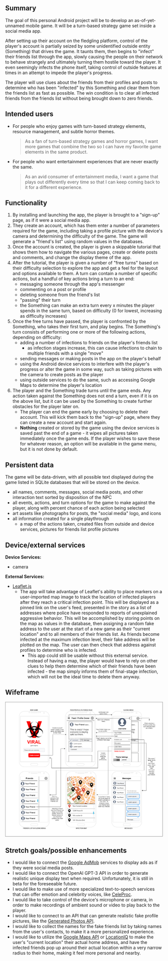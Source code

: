 ## Summary

The goal of this personal Android project will be to develop an as-of-yet-unnamed mobile game. It will be a turn-based strategy game set inside a social media app. 

After setting up their account on the fledgling platform, control of the player's account is partially seized by some unidentified outside entity (Something) that drives the game. It taunts them, then begins to "infect" their friends list through the app, slowly causing the people on their network to behave strangely and ultimately turning them hostile toward the player. It even seemingly infects the phone itself, taking control of outside features at times in an attempt to impede the player's progress.

The player will use clues about the friends from their profiles and posts to determine who has been "infected" by this Something and clear them from the friends list as fast as possible. The win condition is to clear all infected friends from the friends list without being brought down to zero friends.

## Intended users

* For people who enjoy games with turn-based strategy elements, resource management, and subtle horror themes.

    > As a fan of turn-based strategy games and horror games, I want more games that combine the two so I can have my favorite game elements in the same product.

* For people who want entertainment experiences that are never exactly the same.

    > As an avid consumer of entertainment media, I want a game that plays out differently every time so that I can keep coming back to it for a different experience.

## Functionality

1. By installing and launching the app, the player is brought to a "sign-up" page, as if it were a social media app.
2. They create an account, which has them enter a number of parameters required for the game, including taking a profile picture with the device's camera and determining the difficulty of the game. The game will generate a "friend's list" using random values in the databases.
3. Once the account is created, the player is given a skippable tutorial that shows them how to navigate the various pages, create or delete posts and comments, and change the display theme of the app.
4. After the tutorial, the player is given a number of "free turns" based on their difficulty selection to explore the app and get a feel for the layout and options available to them. A turn can contain a number of specific actions, but a handful of key actions bring a turn to an end:
    * messaging someone through the app's messenger
    * commenting on a post or profile
    * deleting someone from the friend's list
    * "passing" their turn
    * the Something can make an extra turn every x minutes the player spends in the same turn, based on difficulty (0 for lowest, increasing as difficulty increases)
5. Once the free turns have passed, the player is confronted by the Something, who takes their first turn, and play begins. The Something's turn consists of performing one or more of the following actions, depending on difficulty:
    * adding a number of infections to friends on the player's friends list
        * as infection stages increase, this can cause infections to chain to multiple friends with a single "move"
    * sending messages or making posts in the app on the player's behalf
    * using the Android device services to interfere with the player's progress or alter the game in some way, such as taking pictures with the camera to create posts as the player
    * using outside services to do the same, such as accessing Google Maps to determine the player's location
6. The player and the Something trade turns until the game ends. Any action taken against the Something does not end a turn, even if it is on the above list, but it can be used by the Something to create further obstacles for the player later on.
    * The player can end the game early by choosing to delete their account. This will kick them back to the "sign-up" page, where they can create a new account and start again.
    * **Nothing** created or stored by the game using the device services is saved past the end of a game - it wipes all pictures taken immediately once the game ends. If the player wishes to save these for whatever reason, an option will be available in the game menu, but it is not done by default.

## Persistent data

The game will be data-driven, with all possible text displayed during the game listed in SQLite databases that will be stored on the device.

* all names, comments, messages, social media posts, and other interaction text sorted by disposition of the NPC
* all events, actions, and turn options for the game to make against the player, along with percent chance of each action being selected
* art assets like photographs for posts, the "social media" logo, and icons
* all information created for a single playthrough
    * a map of the actions taken, created files from outside and device services, pictures for friends list profile pictures

## Device/external services

**Device Services:**
* camera

**External Services:**
* [Leaflet.js](https://leafletjs.com/reference-1.7.1.html)
    * The app will take advantage of Leaflet's ability to place markers on a user-imported map image to track the location of infected players after they reach a critical infection point. This will be displayed as a pinned link on the user's feed, presented in the story as a list of addresses where police have responded to reports of unexplained aggressive behavior. This will be accomplished by storing points on the map as values in the database, then assigning a random fake address to the user at the start of a new game as their "current location" and to all members of their friends list. As friends become infected at the maximum infection level, their fake address will be plotted on the map. The user can then check that address against profiles to determine who is infected.
        * This app could still be usable without this external service. Instead of having a map, the player would have to rely on other clues to help them determine which of their friends have been infected - the map simply informs them of final-stage infection, which will not be the ideal time to delete them anyway.

## Wifeframe

![Codebreaker Wireframe](img/wireframe.png)

## Stretch goals/possible enhancements 

* I would like to connect the [Google AdMob](https://developers.google.com/admob) services to display ads as if they were social media posts.
* I would like to connect the OpenAI GPT-3 API in order to generate realistic unique display text when required. Unfortunately, it is still in beta for the foreseeable future.
* I would like to make use of more specialized text-to-speech services that can offer emotion and celebrity voices, like [CeleProc](https://www.cereproc.com/en/products/voices).
* I would like to take control of the device's microphone or camera, in order to make recordings of ambient sound or video to play back to the player.
* I would like to connect to an API that can generate realistic fake profile pictures, like the [Generated Photos API](https://generated.photos/api).
* I would like to collect the names for the fake friends list by taking names from the user's contacts, to make it a more personalized experience.
* I would like to utilize the [Google Maps API](https://developers.google.com/maps/documentation/android-sdk/overview) or [LocationIQ](https://locationiq.com/geocoding) to make the user's "current location" their actual home address, and have the infected friends pop up around their actual location within a very narrow radius to their home, making it feel more personal and nearby.